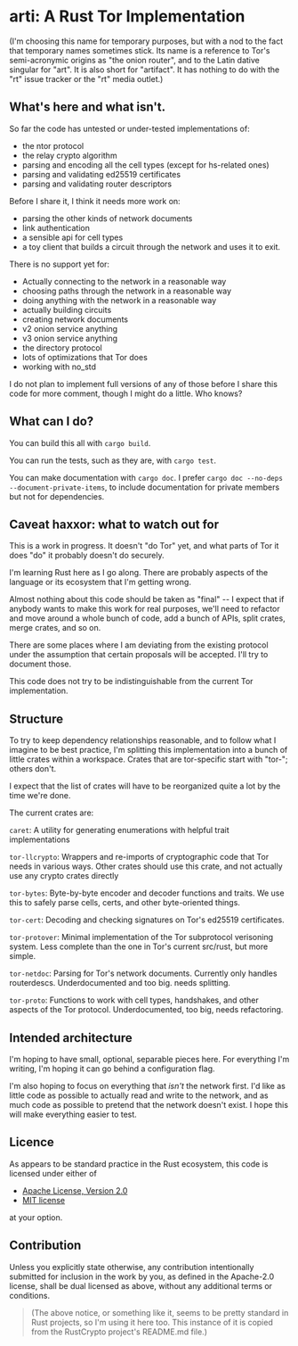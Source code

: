 # arti: A Rust Tor Implementation

(I'm choosing this name for temporary purposes, but with a nod
to the fact that temporary names sometimes stick.  Its name is
a reference to Tor's semi-acronymic origins as "the onion
router", and to the Latin dative singular for "art".  It is
also short for "artifact".   It has nothing to do with the
"rt" issue tracker or the "rt" media outlet.)

## What's here and what isn't.

So far the code has untested or under-tested implementations of:

  * the ntor protocol
  * the relay crypto algorithm
  * parsing and encoding all the cell types (except for hs-related
       ones)
  * parsing and validating ed25519 certificates
  * parsing and validating router descriptors

Before I share it, I think it needs more work on:

  * parsing the other kinds of network documents
  * link authentication
  * a sensible api for cell types
  * a toy client that builds a circuit through the network
      and uses it to exit.

There is no support yet for:

  * Actually connecting to the network in a reasonable way
  * choosing paths through the network in a reasonable way
  * doing anything with the network in a reasonable way
  * actually building circuits
  * creating network documents
  * v2 onion service anything
  * v3 onion service anything
  * the directory protocol
  * lots of optimizations that Tor does
  * working with no_std

I do not plan to implement full versions of any of those before I
share this code for more comment, though I might do a little.  Who
knows?

## What can I do?

You can build this all with `cargo build`.

You can run the tests, such as they are, with `cargo test`.

You can make documentation with `cargo doc`.  I prefer
`cargo doc --no-deps --document-private-items`, to include documentation for
private members but not for dependencies.

## Caveat haxxor: what to watch out for

This is a work in progress.  It doesn't "do Tor" yet, and what parts
of Tor it does "do" it probably doesn't do securely.

I'm learning Rust here as I go along.  There are probably aspects of
the language or its ecosystem that I'm getting wrong.

Almost nothing about this code should be taken as "final" -- I
expect that if anybody wants to make this work for real purposes,
we'll need to refactor and move around a whole bunch of code, add a
bunch of APIs, split crates, merge crates, and so on.

There are some places where I am deviating from the existing
protocol under the assumption that certain proposals will be
accepted.  I'll try to document those.

This code does not try to be indistinguishable from the current Tor
implementation.

## Structure

To try to keep dependency relationships reasonable, and to follow
what I imagine to be best practice, I'm splitting this
implementation into a bunch of little crates within a workspace.
Crates that are tor-specific start with "tor-"; others don't.

I expect that the list of crates will have to be reorganized quite a
lot by the time we're done.

The current crates are:

`caret`: A utility for generating enumerations with helpful trait
implementations

`tor-llcrypto`: Wrappers and re-imports of cryptographic code that Tor needs in
various ways.  Other crates should use this crate, and not actually
use any crypto crates directly

`tor-bytes`: Byte-by-byte encoder and decoder functions and traits.  We use
this to safely parse cells, certs, and other byte-oriented things.

`tor-cert`: Decoding and checking signatures on Tor's ed25519 certificates.

`tor-protover`: Minimal implementation of the Tor subprotocol verisoning
system.  Less complete than the one in Tor's current src/rust, but more
simple.

`tor-netdoc`: Parsing for Tor's network documents. Currently only handles
routerdescs.  Underdocumented and too big.  needs splitting.

`tor-proto`: Functions to work with cell types, handshakes, and other aspects
of the Tor protocol.  Underdocumented, too big, needs
refactoring.

## Intended architecture

I'm hoping to have small, optional, separable pieces here.  For everything
I'm writing, I'm hoping it can go behind a configuration flag.

I'm also hoping to focus on everything that _isn't_ the network first.  I'd
like as little code as possible to actually read and write to the network,
and as much code as possible to pretend that the network doesn't exist.  I
hope this will make everything easier to test.

## Licence

As appears to be standard practice in the Rust ecosystem, this code is
licensed under either of

 * [Apache License, Version 2.0](http://www.apache.org/licenses/LICENSE-2.0)
 * [MIT license](http://opensource.org/licenses/MIT)

at your option.

## Contribution

Unless you explicitly state otherwise, any contribution intentionally
submitted for inclusion in the work by you, as defined in the Apache-2.0
license, shall be dual licensed as above, without any additional terms or
conditions.

>(The above notice, or something like it, seems to be pretty standard in Rust
>projects, so I'm using it here too.  This instance of it is copied from
>the RustCrypto project's README.md file.)
